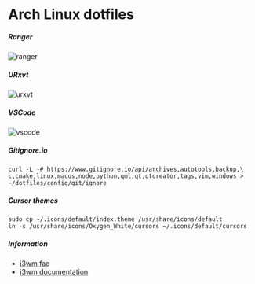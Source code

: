 # Arch Linux dotfiles

##### Ranger

![ranger](https://cdn.nixsys.fr/dotfiles/ranger/preview.png)

##### URxvt

![urxvt](https://cdn.nixsys.fr/dotfiles/urxvt/preview.png)

##### VSCode

![vscode](https://cdn.nixsys.fr/dotfiles/vscode/preview.png)

##### Gitignore.io

```
curl -L -# https://www.gitignore.io/api/archives,autotools,backup,\
c,cmake,linux,macos,node,python,qml,qt,qtcreator,tags,vim,windows > ~/dotfiles/config/git/ignore
```

##### Cursor themes

```
sudo cp ~/.icons/default/index.theme /usr/share/icons/default
ln -s /usr/share/icons/Oxygen_White/cursors ~/.icons/default/cursors
```

##### Information

* [i3wm faq](https://www.reddit.com/r/i3wm)
* [i3wm documentation](http://i3wm.org/docs)

